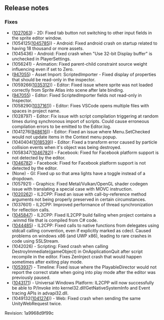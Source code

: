 ## Release notes

### Fixes

-   ([1027063](https://issuetracker.unity3d.com/product/unity/issues/guid/1027063/)) - 2D: Fixed tab button not switching to other input fields in the sprite editor window.
-   (1054125([1045785](https://issuetracker.unity3d.com/product/unity/issues/guid/1045785/))) - Android: Fixed android crash on startup related to having 18 thousand or more assets.
-   \(1045436\) - Android: Fixed crash when \"Use 32-bit Display buffer\" is unchecked in PlayerSettings.
-   \(1056241\) - Animation: Fixed parent-child constraint source weight influencing even if set to Zero.
-   ([947055](https://issuetracker.unity3d.com/product/unity/issues/guid/947055/)) - Asset Import: ScriptedImporter - Fixed display of properties that should be read-only in the inspector.
-   (1059266([1035312](https://issuetracker.unity3d.com/product/unity/issues/guid/1035312/))) - Editor: Fixed issue where sprite was not loaded correctly from Sprite Atlas into scene after late binding.
-   ([947055](https://issuetracker.unity3d.com/product/unity/issues/guid/947055/)) - Editor: Fixed ScriptedImporter fields not read-only in Inspector.
-   (1058290([1037161](https://issuetracker.unity3d.com/product/unity/issues/guid/1037161/))) - Editor: Fixes VSCode opens multiple files with spaces in project name.
-   \(1028797\) - Editor: Fix issue with script compilation triggering at random times during synchronous import of scripts. Could cause erroneous compilation errors to be emitted to the Editor.log.
-   (1041276([948616](https://issuetracker.unity3d.com/product/unity/issues/guid/948616/))) - Editor: Fixed an issue where Menu.SetChecked would not update items in the Context menu popup.
-   (1040404([1018539](https://issuetracker.unity3d.com/product/unity/issues/guid/1018539/))) - Editor: Fixed a transform error caused by particle collision events when it\'s object was being destroyed.
-   (1058347([1046782](https://issuetracker.unity3d.com/product/unity/issues/guid/1046782/))) - Facebook: Fixed for Facebook platform support is not detected by the editor.
-   ([1046782](https://issuetracker.unity3d.com/product/unity/issues/guid/1046782/)) - Facebook: Fixed for Facebook platform support is not detected by the editor.
-   (None) - GI: Fixed up so that area lights have a toggle instead of a dropdown.
-   \(1057921\) - Graphics: Fixed Metal/Vulkan/OpenGL shader codegen issue with translating a special case with MOVC instruction.
-   ([1020262](https://issuetracker.unity3d.com/product/unity/issues/guid/1020262/)) - IL2CPP: Fixed an issue with call-by-reference method arguments not being properly preserved in certain circumstances.
-   \(1037601\) - IL2CPP: Improved performance of thread synchronization for reflection calls.
-   ([1045847](https://issuetracker.unity3d.com/product/unity/issues/guid/1045847/)) - IL2CPP: Fixed IL2CPP build failing when project contains a .winmd file that is compiled from C# code.
-   ([1044485](https://issuetracker.unity3d.com/product/unity/issues/guid/1044485/)) - IL2CPP: Fixed calls to native functions from delegates using stdcall calling convention, even if explicitly marked as cdecl. Caused problems on windows x86 (and UWP x86), leading to rare crashes in code using SSLStream.
-   \(1042026\) - Scripting: Fixed crash when calling DestroyImmediate(gameObject) in OnApplicationQuit after script recompile in the editor. Fixes ZenInject crash that would happen sometimes after exiting play mode.
-   ([1053937](https://issuetracker.unity3d.com/product/unity/issues/guid/1053937/)) - Timeline: Fixed issue where the PlayableDirector would not report the correct state when going into play mode after the editor was previously paused.
-   ([1043171](https://issuetracker.unity3d.com/product/unity/issues/guid/1043171/)) - Universal Windows Platform: IL2CPP will now successfully be able to P/Invoke into kernel32.dll!GetNativeSystemInfo and Event tracing APIs in advapi32.dll.
-   (1049132([1041274](https://issuetracker.unity3d.com/product/unity/issues/guid/1041274/))) - Web: Fixed crash when sending the same UnityWebRequest twice.

Revision: 1a9968d9f99c
